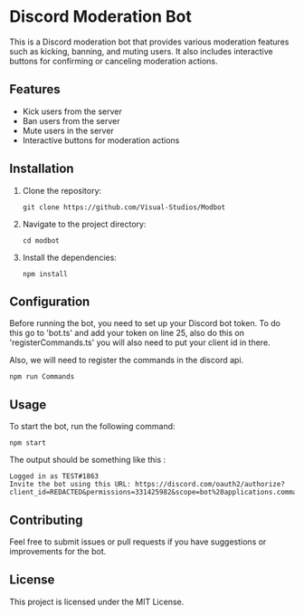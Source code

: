 # Discord Moderation Bot

This is a Discord moderation bot that provides various moderation features such as kicking, banning, and muting users. It also includes interactive buttons for confirming or canceling moderation actions.

## Features

- Kick users from the server
- Ban users from the server
- Mute users in the server
- Interactive buttons for moderation actions

## Installation

1. Clone the repository:
   ```
   git clone https://github.com/Visual-Studios/Modbot
   ```

2. Navigate to the project directory:
   ```
   cd modbot
   ```

3. Install the dependencies:
   ```
   npm install
   ```

## Configuration

Before running the bot, you need to set up your Discord bot token. To do this go to 'bot.ts' and add your token on line 25, also do this on 'registerCommands.ts' you will also need to put your client id in there.

Also, we will need to register the commands in the discord api.

```
npm run Commands
```


## Usage

To start the bot, run the following command:

```
npm start
```
 The output should be something like this :

 ```
Logged in as TEST#1863
Invite the bot using this URL: https://discord.com/oauth2/authorize?client_id=REDACTED&permissions=331425982&scope=bot%20applications.commands
```


## Contributing

Feel free to submit issues or pull requests if you have suggestions or improvements for the bot.

## License

This project is licensed under the MIT License.
